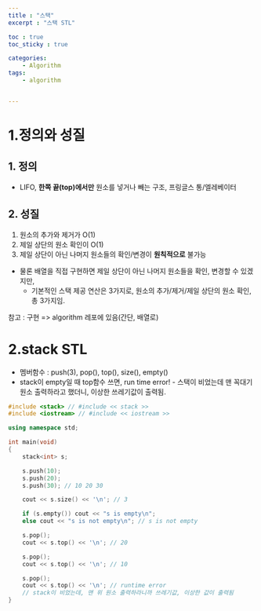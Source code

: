 ```yaml
---
title : "스택"
excerpt : "스택 STL"

toc : true
toc_sticky : true

categories:
    - Algorithm
tags:
    - algorithm


---
```


# 1.정의와 성질

## 1. 정의
- LIFO, **한쪽 끝(top)에서만** 원소를 넣거나 빼는 구조, 프링글스 통/엘레베이터 </br>

## 2. 성질
1. 원소의 추가와 제거가 O(1)
2. 제일 상단의 원소 확인이 O(1)
3. 제일 상단이 아닌 나머지 원소들의 확인/변경이 **원칙적으로** 불가능
- 물론 배열을 직접 구현하면 제일 상단이 아닌 나머지 원소들을 확인, 변경할 수 있겠지만,
    - 기본적인 스택 제공 연산은 3가지로, 원소의 추가/제거/제일 상단의 원소 확인, 총 3가지임.

참고 : 구현 => algorithm 레포에 있음(간단, 배열로)


# 2.stack STL

- 멤버함수 : push(3), pop(), top(), size(), empty()
- stack이 empty일 때 top함수 쓰면, run time error!
      - 스택이 비었는데 맨 꼭대기 원소 출력하라고 했더니, 이상한 쓰레기값이 출력됨.

```c++
#include <stack> // #include << stack >>
#include <iostream> // #include << iostream >> 

using namespace std;

int main(void)
{
    stack<int> s;

    s.push(10);
    s.push(20);
    s.push(30); // 10 20 30

    cout << s.size() << '\n'; // 3

    if (s.empty()) cout << "s is empty\n";
    else cout << "s is not empty\n"; // s is not empty

    s.pop();
    cout << s.top() << '\n'; // 20

    s.pop();
    cout << s.top() << '\n'; // 10

    s.pop();
    cout << s.top() << '\n'; // runtime error
    // stack이 비었는데, 맨 위 원소 출력하라니까 쓰레기값, 이상한 값이 출력됨
}
```